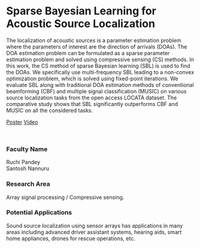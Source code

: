 # Sparse Bayesian Learning for Acoustic Source Localization

The localization of acoustic sources is a parameter estimation problem where the parameters of interest are the direction of arrivals (DOAs). The DOA estimation problem can be formulated as a sparse parameter estimation problem and solved using compressive sensing (CS) methods. In this work, the CS method of sparse Bayesian learning (SBL) is used to find the DOAs. We specifically use multi-frequency SBL leading to a non-convex optimization problem, which is solved using fixed-point iterations. We evaluate SBL along with traditional DOA estimation methods of conventional beamforming (CBF) and multiple signal classification (MUSIC) on various source localization tasks from the open access LOCATA dataset. The comparative study shows that SBL significantly outperforms CBF and MUSIC on all the considered tasks.

[Poster](01.%20Sparse%20Bayesian%20Learning%20for%20Acoustic%20Source%20Localization.pdf)
[Video](https://youtu.be/9WNhrs46JsE)

<br>


### Faculty Name

Ruchi Pandey<br>
Santosh Nannuru


### Research Area

Array signal processing / Compressive sensing.


### Potential Applications

Sound source localization using sensor arrays has applications in many areas including advanced driver assistant systems, hearing aids, smart home appliances, drones for rescue operations, etc.
